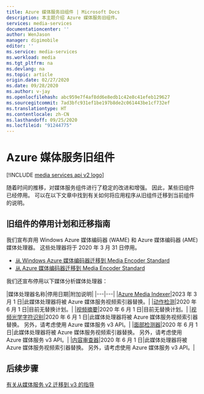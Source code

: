 ```yaml
---
title: Azure 媒体服务旧组件 | Microsoft Docs
description: 本主题介绍 Azure 媒体服务旧组件。
services: media-services
documentationcenter: ''
author: WenJason
manager: digimobile
editor: ''
ms.service: media-services
ms.workload: media
ms.tgt_pltfrm: na
ms.devlang: na
ms.topic: article
origin.date: 02/27/2020
ms.date: 09/28/2020
ms.author: v-jay
ms.openlocfilehash: abc959e7f4af8dd6e8edb1c42e8c41efeb129627
ms.sourcegitcommit: 7ad3bfc931ef1be197b8de2c061443be1cf732ef
ms.translationtype: HT
ms.contentlocale: zh-CN
ms.lasthandoff: 09/25/2020
ms.locfileid: "91244775"
---
```

# <a name="azure-media-services-legacy-components"></a>Azure 媒体服务旧组件

[!INCLUDE [media services api v2 logo](./includes/v2-hr.md)]

随着时间的推移，对媒体服务组件进行了稳定的改进和增强。 因此，某些旧组件已经停用。 可以在以下文章中找到有关如何将应用程序从旧组件迁移到当前组件的说明。
 
## <a name="retirement-plans-of-legacy-components-and-migration-guidance"></a>旧组件的停用计划和迁移指南

我们宣布弃用 Windows Azure 媒体编码器 (WAME) 和 Azure 媒体编码器 (AME) 媒体处理器。 这些处理器将于 2020 年 3 月 31 日停用。

* [从 Windows Azure 媒体编码器迁移到 Media Encoder Standard](migrate-windows-azure-media-encoder.md)
* [从 Azure 媒体编码器迁移到 Media Encoder Standard](migrate-azure-media-encoder.md)

我们还宣布停用以下媒体分析媒体处理器： 
 
|媒体处理器名称|停用日期|附加说明|
|---|---|
|[Azure Media Indexer](media-services-index-content.md)|2023 年 3 月 1 日|此媒体处理器将被 Azure 媒体服务视频索引器替换。|
|[动作检测](media-services-motion-detection.md)|2020 年 6 月 1 日|目前无替换计划。|
|[视频摘要](media-services-video-summarization.md)|2020 年 6 月 1 日|目前无替换计划。|
|[视频光学字符识别](media-services-video-optical-character-recognition.md)|2020 年 6 月 1 日|此媒体处理器将被 Azure 媒体服务视频索引器替换。 另外，请考虑使用 Azure 媒体服务 v3 API。|
|[面部检测器](media-services-face-and-emotion-detection.md)|2020 年 6 月 1 日|此媒体处理器将被 Azure 媒体服务视频索引器替换。 另外，请考虑使用 Azure 媒体服务 v3 API。|
|[内容审查器](media-services-content-moderation.md)|2020 年 6 月 1 日|此媒体处理器将被 Azure 媒体服务视频索引器替换。 另外，请考虑使用 Azure 媒体服务 v3 API。|

## <a name="next-steps"></a>后续步骤

[有关从媒体服务 v2 迁移到 v3 的指导](../latest/migrate-from-v2-to-v3.md)
